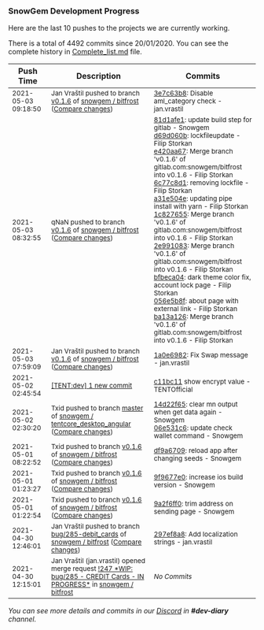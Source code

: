
### SnowGem Development Progress

Here are the last 10 pushes to the projects we are currently working.

There is a total of 4492 commits since 20/01/2020. You can see the complete history in
 [Complete_list.md](Complete_list.md) file.

| Push Time | Description | Commits |
| --- | --- | --- |
| <sub>2021-05-03 09:18:50</sub> | <sub>Jan Vraštil pushed to branch [v0\.1\.6](https://gitlab.com/snowgem/bitfrost/commits/v0.1.6) of [snowgem / bitfrost](https://gitlab.com/snowgem/bitfrost) ([Compare changes](https://gitlab.com/snowgem/bitfrost/compare/ba13a126442952a38e6431546f00a13d9722cb5b...3e7c63b8f4942f89da4ff3d4cd7d54f4ab45b19a))</sub> | <sub>[3e7c63b8](https://gitlab.com/snowgem/bitfrost/-/commit/3e7c63b8f4942f89da4ff3d4cd7d54f4ab45b19a): Disable aml_category check - jan.vrastil</sub> |
| <sub>2021-05-03 08:32:55</sub> | <sub>qNaN pushed to branch [v0\.1\.6](https://gitlab.com/snowgem/bitfrost/commits/v0.1.6) of [snowgem / bitfrost](https://gitlab.com/snowgem/bitfrost) ([Compare changes](https://gitlab.com/snowgem/bitfrost/compare/1a0e6982287d10b8e169d1e919bd2654db33899f...ba13a126442952a38e6431546f00a13d9722cb5b))</sub> | <sub>[81d1afe1](https://gitlab.com/snowgem/bitfrost/-/commit/81d1afe1071cb7f393126b979d65249f461a138c): update build step for gitlab - Snowgem<br>[d69d060b](https://gitlab.com/snowgem/bitfrost/-/commit/d69d060b212e985ce8625f4572c2819c8c2525a0): lockfileupdate - Filip Storkan<br>[e420aa67](https://gitlab.com/snowgem/bitfrost/-/commit/e420aa6793db6a714775a2480141a8bc47b88551): Merge branch 'v0.1.6' of gitlab.com:snowgem/bitfrost into v0.1.6 - Filip Storkan<br>[6c77c8d1](https://gitlab.com/snowgem/bitfrost/-/commit/6c77c8d124568ab27f41b9c07693017611baec8f): removing lockfile - Filip Storkan<br>[a31e504e](https://gitlab.com/snowgem/bitfrost/-/commit/a31e504ec7e1f55b0e0c020fae459c9d47a0c8ae): updating pipe install with yarn - Filip Storkan<br>[1c827655](https://gitlab.com/snowgem/bitfrost/-/commit/1c8276559d142579ac69577e66a25746df5ef472): Merge branch 'v0.1.6' of gitlab.com:snowgem/bitfrost into v0.1.6 - Filip Storkan<br>[2e991083](https://gitlab.com/snowgem/bitfrost/-/commit/2e991083f460f18a1c757929f562e7803c83b251): Merge branch 'v0.1.6' of gitlab.com:snowgem/bitfrost into v0.1.6 - Filip Storkan<br>[bfbeca04](https://gitlab.com/snowgem/bitfrost/-/commit/bfbeca0478f2e93ff1c091da4b1f108030f6bc21): dark theme color fix, account lock page - Filip Storkan<br>[056e5b8f](https://gitlab.com/snowgem/bitfrost/-/commit/056e5b8fa6672ac2efd9867cc235e3ca7c401996): about page with external link - Filip Storkan<br>[ba13a126](https://gitlab.com/snowgem/bitfrost/-/commit/ba13a126442952a38e6431546f00a13d9722cb5b): Merge branch 'v0.1.6' of gitlab.com:snowgem/bitfrost into v0.1.6 - Filip Storkan</sub> |
| <sub>2021-05-03 07:59:09</sub> | <sub>Jan Vraštil pushed to branch [v0\.1\.6](https://gitlab.com/snowgem/bitfrost/commits/v0.1.6) of [snowgem / bitfrost](https://gitlab.com/snowgem/bitfrost) ([Compare changes](https://gitlab.com/snowgem/bitfrost/compare/df9a67092381e22a140131fa56872dc3d29088f2...1a0e6982287d10b8e169d1e919bd2654db33899f))</sub> | <sub>[1a0e6982](https://gitlab.com/snowgem/bitfrost/-/commit/1a0e6982287d10b8e169d1e919bd2654db33899f): Fix Swap message - jan.vrastil</sub> |
| <sub>2021-05-02 02:45:54</sub> | <sub>[[TENT:dev] 1 new commit](https://github.com/TENTOfficial/TENT/commit/c11bc1123c0f8f2e1f2efb11a60147d3aeffcddd)</sub> | <sub>[c11bc11](https://github.com/TENTOfficial/TENT/commit/c11bc1123c0f8f2e1f2efb11a60147d3aeffcddd) show encrypt value - TENTOfficial</sub> |
| <sub>2021-05-02 02:30:20</sub> | <sub>Txid pushed to branch [master](https://gitlab.com/snowgem/tentcore_desktop_angular/commits/master) of [snowgem / tentcore\_desktop\_angular](https://gitlab.com/snowgem/tentcore_desktop_angular) ([Compare changes](https://gitlab.com/snowgem/tentcore_desktop_angular/compare/a5efac77f7c22021018037ae128fa68419571ff0...06e531c6046e96c2ae6361748dc4ba37fbe8706c))</sub> | <sub>[14d22f65](https://gitlab.com/snowgem/tentcore_desktop_angular/-/commit/14d22f65bf6b08effe062e46403a2dcad6ad82ac): clear mn output when get data again - Snowgem<br>[06e531c6](https://gitlab.com/snowgem/tentcore_desktop_angular/-/commit/06e531c6046e96c2ae6361748dc4ba37fbe8706c): update check wallet command - Snowgem</sub> |
| <sub>2021-05-01 08:22:52</sub> | <sub>Txid pushed to branch [v0\.1\.6](https://gitlab.com/snowgem/bitfrost/commits/v0.1.6) of [snowgem / bitfrost](https://gitlab.com/snowgem/bitfrost) ([Compare changes](https://gitlab.com/snowgem/bitfrost/compare/9f9677e0e59f7c07e4739cd2c847e4ca539c4670...df9a67092381e22a140131fa56872dc3d29088f2))</sub> | <sub>[df9a6709](https://gitlab.com/snowgem/bitfrost/-/commit/df9a67092381e22a140131fa56872dc3d29088f2): reload app after changing seeds - Snowgem</sub> |
| <sub>2021-05-01 01:23:27</sub> | <sub>Txid pushed to branch [v0\.1\.6](https://gitlab.com/snowgem/bitfrost/commits/v0.1.6) of [snowgem / bitfrost](https://gitlab.com/snowgem/bitfrost) ([Compare changes](https://gitlab.com/snowgem/bitfrost/compare/9a2f6ff055b8e3efa67053663306cde58be527fb...9f9677e0e59f7c07e4739cd2c847e4ca539c4670))</sub> | <sub>[9f9677e0](https://gitlab.com/snowgem/bitfrost/-/commit/9f9677e0e59f7c07e4739cd2c847e4ca539c4670): increase ios build version - Snowgem</sub> |
| <sub>2021-05-01 01:22:54</sub> | <sub>Txid pushed to branch [v0\.1\.6](https://gitlab.com/snowgem/bitfrost/commits/v0.1.6) of [snowgem / bitfrost](https://gitlab.com/snowgem/bitfrost) ([Compare changes](https://gitlab.com/snowgem/bitfrost/compare/f49cfe06264f4d5397a09f425257226b9d3da4c5...9a2f6ff055b8e3efa67053663306cde58be527fb))</sub> | <sub>[9a2f6ff0](https://gitlab.com/snowgem/bitfrost/-/commit/9a2f6ff055b8e3efa67053663306cde58be527fb): trim address on sending page - Snowgem</sub> |
| <sub>2021-04-30 12:46:01</sub> | <sub>Jan Vraštil pushed to branch [bug/285\-debit\_cards](https://gitlab.com/snowgem/bitfrost/commits/bug/285-debit_cards) of [snowgem / bitfrost](https://gitlab.com/snowgem/bitfrost) ([Compare changes](https://gitlab.com/snowgem/bitfrost/compare/de49d617db47cf56616b38d440d07900586609ee...297ef8a8492019373894bda1c8d17f6d5b7e5cab))</sub> | <sub>[297ef8a8](https://gitlab.com/snowgem/bitfrost/-/commit/297ef8a8492019373894bda1c8d17f6d5b7e5cab): Add localization strings - jan.vrastil</sub> |
| <sub>2021-04-30 12:15:01</sub> | <sub>Jan Vraštil (jan.vrastil) opened merge request [\!247 \*WIP: bug/285 \- CREDIT Cards \- IN PROGRESS\*](https://gitlab.com/snowgem/bitfrost/-/merge_requests/247) in [snowgem / bitfrost](https://gitlab.com/snowgem/bitfrost)</sub> | <sub>_No Commits_</sub> |

_You can see more details and commits in our [Discord](https://discord.gg/zumGnbg) in **#dev-diary** channel._
